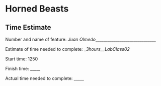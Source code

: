 # Horned Beasts

## Time Estimate
Number and name of feature: _Juan Olmedo_______________________________

Estimate of time needed to complete: __3hours__LabClass02_

Start time: 1250

Finish time: _____

Actual time needed to complete: _____

## 